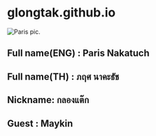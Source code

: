 # glongtak.github.io
![Paris pic](https://dg.in.th/1/img/Paris.jpg "What's up").

## Full name(ENG) : Paris Nakatuch
## Full name(TH) : ภฤศ นาคะธัช
## Nickname: กลองแต๊ก
## Guest : Maykin
